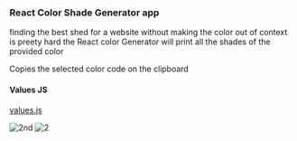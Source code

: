 ### React Color Shade Generator app

finding the best shed for a website without making the color out of context is preety hard 
the React color Generator will print all the shades of the provided color 

Copies the selected color code on the clipboard


#### Values JS

[values.js](https://github.com/noeldelgado/values.js)

![2nd](https://user-images.githubusercontent.com/77098324/159282105-1fff7a02-53f4-4887-83ed-9b3439613c85.png)
![2](https://user-images.githubusercontent.com/77098324/159284368-1461ee34-2ff4-4828-a47c-b59942503f09.png)
